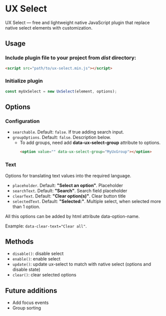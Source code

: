 # UX Select

UX Select — free and lightweight native JavaScript plugin that replace native select elements with customization.

## Usage

### Include plugin file to your project from _dist_ directory:

```html
<script src="path/to/ux-select.min.js"></script>
```

### Initialize plugin
```javascript
const myUxSelect = new UxSelect(element, options);
```

## Options
### Configuration
- `searchable`. Default: `false`. If true adding search input.
- `groupOptions`. Default: `false`. Description below.
  - To add groups, need add **data-ux-select-group** attribute to options.
    ```html
    <option value="" data-ux-select-group="MyUxGroup"></option>
    ```

### Text

Options for translating text values into the required language.

- `placeholder`. Default: **"Select an option"**. Placeholder
- `searchText`. Default: **"Search"**. Search field placeholder
- `clearText`. Default: **"Clear option(s)"**. Clear button title
- `selectedText`. Default: **"Selected:"**. Multiple select, when selected more than 1 option.

All this options can be added by html attribute data-option-name.

Example: `data-clear-text="Clear all"`.

## Methods

- `disable()`: disable select
- `enable()`: enable select
- `update()`: update ux-select to match with native select (options and disable state)
- `clear()`: clear selected options

## Future additions
- Add focus events
- Group sorting
